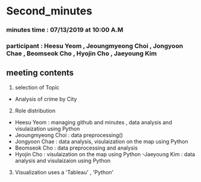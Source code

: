 # Second_minutes

### minutes time : 07/13/2019 at 10:00 A.M
### participant : Heesu Yeom , Jeoungmyeong Choi , Jongyoon Chae , Beomseok Cho , Hyojin Cho , Jaeyoung Kim 

## meeting contents

1. selection of Topic
  - Analysis of crime by City
  
2. Role distribution
  - Heesu Yeom : managing github and minutes , data analysis and visulaization using Python
  - Jeoungmyeong Choi : data preprocessing()
  - Jongyoon Chae : data analysis, visulaization on the map using Python
  - Beomseok Cho : data preprocessing and analysis
  - Hyojin Cho : visulaization on the map using Python
  -Jaeyoung Kim : data analysis and visulaizaion using Python

3. Visualization uses a 'Tableau' , 'Python'

